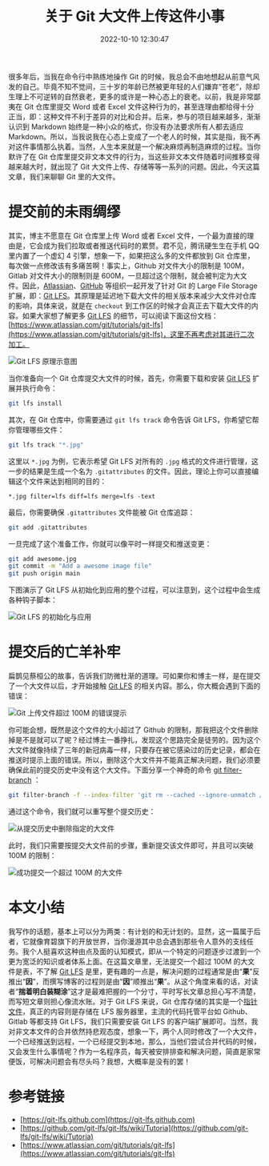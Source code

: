 ﻿---
categories:
- 数据存储
copyright: true
date: 2022-10-10 12:30:47
description: 在这篇文章中，作者分享了在使用Git时遇到的大文件上传问题以及如何应对。作者提到了Git LFS扩展的使用方法，包括安装、追踪文件和提交大文件的步骤。此外，文章还介绍了在提交大文件后如何处理历史记录中的大文件以及通过git
  filter-branch命令重写提交历史的方法。最后，作者总结了文章的主要内容，强调了对Git LFS和大文件处理的重要性，以及在解决问题过程中可能遇到的挑战。
image: /posts/关于-Git-大文件上传这件小事/cover.jpg
slug: A-Story-Of-Git-Large-File-Storage
tags:
- Git
- LFS
- 技巧
- 记录
title: 关于 Git 大文件上传这件小事
toc: true
---

很多年后，当我在命令行中熟练地操作 Git 的时候，我总会不由地想起从前意气风发的自己。毕竟不知不觉间，三十岁的年龄已然被更年轻的人们嫌弃“苍老”，除却生理上不可逆转的自然衰老，更多的或许是一种心态上的衰老。以前，我是非常鄙夷在 Git 仓库里提交 Word 或者 Excel 文件这种行为的，甚至连理由都给得十分正当，即：这种文件不利于差异的对比和合并。后来，参与的项目越来越多，渐渐认识到 Markdown 始终是一种小众的格式，你没有办法要求所有人都去适应 Markdown。所以，当我说我在心态上变成了一个老人的时候，其实是指，我不再对这件事情那么执着。当然，人生本来就是一个解决麻烦再制造麻烦的过程。当你默许了在 Git 仓库里提交非文本文件的行为，当这些非文本文件随着时间推移变得越来越大时，就出现了 Git 大文件上传、存储等等一系列的问题。因此，今天这篇文章，我们来聊聊 Git 里的大文件。

# 提交前的未雨绸缪

其实，博主不愿意在 Git 仓库里上传 Word 或者 Excel 文件，一个最为直接的理由是，它会成为我们拉取或者推送代码时的累赘。君不见，腾讯硬生生在手机 QQ 里内置了一个虚幻 4 引擎，想象一下，如果把这么多的文件都放到 Git 仓库里，每次做一点修改该有多痛苦啊！事实上，Github 对文件大小的限制是 100M，Gitlab 对文件大小的限制则是 600M，一旦超过这个限制，就会被判定为大文件。因此，[Atlassian](https://www.atlassian.com/)、[GitHub](https://github.com) 等组织一起开发了针对 Git 的 Large File Storage 扩展，即：[Git LFS](https://git-lfs.github.com/)。其原理是延迟地下载大文件的相关版本来减少大文件对仓库的影响，具体来说，就是在 `checkout` 到工作区的时候才会真正去下载大文件的内容。如果大家想了解更多 [Git LFS](https://git-lfs.github.com/) 的细节，可以阅读下面这份文档：[https://www.atlassian.com/git/tutorials/git-lfs](https://www.atlassian.com/git/tutorials/git-lfs)，这里不再考虑对其进行二次加工。

![Git LFS 原理示意图](/posts/关于-Git-大文件上传这件小事/cover.jpg)

当你准备向一个 Git 仓库提交大文件的时候，首先，你需要下载和安装 [Git LFS](https://git-lfs.github.com./) 扩展并执行命令：

```bash
git lfs install
```

其次，在 Git 仓库中，你需要通过 `git lfs track` 命令告诉 Git LFS，你希望它帮你管理哪些文件：

```bash
git lfs track "*.jpg"
```

这里以 `*.jpg` 为例，它表示希望 Git LFS 对所有的 `.jpg` 格式的文件进行管理，这一步的结果是生成一个名为 `.gitattributes` 的文件。因此，理论上你可以直接编辑这个文件来达到相同的目的：


```plain
*.jpg filter=lfs diff=lfs merge=lfs -text
```

最后，你需要确保 `.gitattributes` 文件能被 Git 仓库追踪：

```bash
git add .gitattributes
```

一旦完成了这个准备工作，你就可以像平时一样提交和推送变更：

```bash
git add awesome.jpg
git commit -m "Add a awesome image file"
git push origin main
```

下图演示了 Git LFS 从初始化到应用的整个过程，可以注意到，这个过程中会生成各种钩子脚本：

![Git LFS 的初始化与应用](/posts/关于-Git-大文件上传这件小事/Git-LFS-03.png)

# 提交后的亡羊补牢

扁鹊见蔡桓公的故事，告诉我们防微杜渐的道理。可如果你和博主一样，是在提交了一个大文件以后，才开始接触 [Git LFS](https://git-lfs.github.com/) 的相关内容。那么，你大概会遇到下面的错误：

![Git 上传文件超过 100M 的错误提示](/posts/关于-Git-大文件上传这件小事/Git-LFS-01.png)

你可能会想，既然是这个文件的大小超过了 Github 的限制，那我把这个文件删除掉是不是就可以了呢？经过博主一番挣扎，发现这个思路完全是徒劳的。因为这个大文件就像持续了三年的新冠病毒一样，只要存在被它感染过的历史记录，都会在推送时提示上面的错误。所以，删除这个大文件并不能真正解决问题，我们必须要确保此前的提交历史中没有这个大文件。下面分享一个神奇的命令 [git filter-branch](https://cloud.tencent.com/developer/section/1138641) ：

```bash
git filter-branch -f --index-filter 'git rm --cached --ignore-unmatch /src/CSharpWasm/mono-6.12.0.182-x64-0.msi'
```

通过这个命令，我们就可以重写整个提交历史：

![从提交历史中删除指定的大文件](/posts/关于-Git-大文件上传这件小事/Git-LFS-02.png)

此时，我们只需要按提交大文件前的步骤，重新提交该文件即可，并且可以突破 100M 的限制：

![成功提交一个超过 100M 的大文件](/posts/关于-Git-大文件上传这件小事/Git-LFS-04.png)


# 本文小结

我写作的话题，基本上可以分为两类：有计划的和无计划的。显然，这一篇属于后者，它就像育碧旗下的开放世界，当你漫游其中总会遇到那些令人意外的支线任务。我个人挺喜欢这种由点及面的认知模式，即从一个特定的问题逐步过渡到一个更为宽泛的知识或者体系上面。在这篇文章里，无法提交一个超过 100M 的大文件是表，不了解 [Git LFS](https://git-lfs.github.com/) 是里，更有趣的一点是，解决问题的过程通常是由“**果**”反推出“**因**”，而撰写博客的过程则是由“**因**”顺推出“**果**”。从这个角度来看的话，对读者“**揣着明白装糊涂**”这才是最难把握的一个分寸，平时写长文章总担心写不清楚，而写短文章则担心像流水账。对于 Git LFS 来说，Git 仓库存储的其实是一个[指针文件](https://github.com/git-lfs/git-lfs/wiki/Tutorial#lfs-pointer-files-advanced)，真正的内容则是存储在 LFS 服务器里，主流的代码托管平台如 Github、Gitlab 等都支持 Git LFS，我们只需要安装 Git LFS 的客户端扩展即可。当然，我对非文本文件的合并依然持悲观态度，想象一下，两个人同时修改了一个大文件，一个已经推送到远程，一个已经提交到本地，那么，当他们尝试合并代码的时候，又会发生什么事情呢？作为一名程序员，每天被安排排查和解决问题，简直是家常便饭，可解决问题会有尽头吗？我想，大概率是没有的罢！

# 参考链接
* [https://git-lfs.github.com](https://git-lfs.github.com)
* [https://github.com/git-lfs/git-lfs/wiki/Tutoria](https://github.com/git-lfs/git-lfs/wiki/Tutoria)
* [https://www.atlassian.com/git/tutorials/git-lfs](https://www.atlassian.com/git/tutorials/git-lfs)